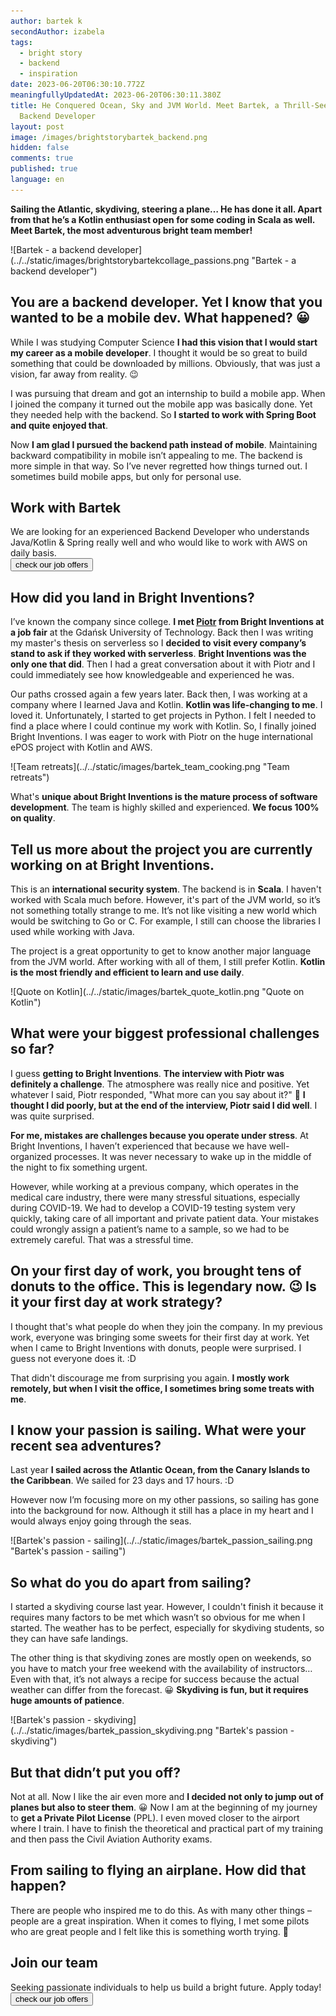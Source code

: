 ```yaml
---
author: bartek k
secondAuthor: izabela
tags:
  - bright story
  - backend
  - inspiration
date: 2023-06-20T06:30:10.772Z
meaningfullyUpdatedAt: 2023-06-20T06:30:11.380Z
title: He Conquered Ocean, Sky and JVM World. Meet Bartek, a Thrill-Seeking
  Backend Developer
layout: post
image: /images/brightstorybartek_backend.png
hidden: false
comments: true
published: true
language: en
---
```

**Sailing the Atlantic, skydiving, steering a plane… He has done it all. Apart from that he’s a Kotlin enthusiast open for some coding in Scala as well. Meet Bartek, the most adventurous bright team member!**

<div class="image">![Bartek - a backend developer](../../static/images/brightstorybartekcollage_passions.png "Bartek - a backend developer")</div>

## You are a backend developer. Yet I know that you wanted to be a mobile dev. What happened? 😀

While I was studying Computer Science **I had this vision that I would start my career as a mobile developer**. I thought it would be so great to build something that could be downloaded by millions. Obviously, that was just a vision, far away from reality. 😉

I was pursuing that dream and got an internship to build a mobile app. When I joined the company it turned out the mobile app was basically done. Yet they needed help with the backend. So **I started to work with Spring Boot and quite enjoyed that**. 

Now **I am glad I pursued the backend path instead of mobile**. Maintaining backward compatibility in mobile isn’t appealing to me. The backend is more simple in that way. So I’ve never regretted how things turned out. I sometimes build mobile apps, but only for personal use.

<div class='block-button'><h2>Work with Bartek</h2><div>We are looking for an experienced Backend Developer who understands Java/Kotlin & Spring really well and who would like to work with AWS on daily basis.</div><a href="/career/"><button>check our job offers</button></a></div>

## How did you land in Bright Inventions?

I’ve known the company since college. **I met [Piotr](/about-us/piotr/) from Bright Inventions at a job fair** at the Gdańsk University of Technology. Back then I was writing my master's thesis on serverless so I **decided to visit every company’s stand to ask if they worked with serverless**. **Bright Inventions was the only one that did**. Then I had a great conversation about it with Piotr and I could immediately see how knowledgeable and experienced he was.

Our paths crossed again a few years later. Back then, I was working at a company where I learned Java and Kotlin. **Kotlin was life-changing to me**. I loved it. Unfortunately, I started to get projects in Python. I felt I needed to find a place where I could continue my work with Kotlin. So, I finally joined Bright Inventions. I was eager to work with Piotr on the huge international ePOS project with Kotlin and AWS.

<div class="image">![Team retreats](../../static/images/bartek_team_cooking.png "Team retreats")</div>

What's **unique about Bright Inventions is the mature process of software development**. The team is highly skilled and experienced. **We focus 100% on quality**.

## Tell us more about the project you are currently working on at Bright Inventions.

This is an **international security system**. The backend is in **Scala**. I haven't worked with Scala much before. However, it's part of the JVM world, so it’s not something totally strange to me. It’s not like visiting a new world which would be switching to Go or C. For example, I still can choose the libraries I used while working with Java. 

The project is a great opportunity to get to know another major language from the JVM world. After working with all of them, I still prefer Kotlin. **Kotlin is the most friendly and efficient to learn and use daily**.

<div class="image">![Quote on Kotlin](../../static/images/bartek_quote_kotlin.png "Quote on Kotlin")</div>

## What were your biggest professional challenges so far?

I guess **getting to Bright Inventions**. **The interview with Piotr was definitely a challenge**. The atmosphere was really nice and positive. Yet whatever I said, Piotr responded, "What more can you say about it?" 🙂 **I thought I did poorly, but at the end of the interview, Piotr said I did well**. I was quite surprised.

**For me, mistakes are challenges because you operate under stress**. At Bright Inventions, I haven’t experienced that because we have well-organized processes. It was never necessary to wake up in the middle of the night to fix something urgent. 

However, while working at a previous company, which operates in the medical care industry, there were many stressful situations, especially during COVID-19. We had to develop a COVID-19 testing system very quickly, taking care of all important and private patient data. Your mistakes could wrongly assign a patient’s name to a sample, so we had to be extremely careful. That was a stressful time.

## On your first day of work, you brought tens of donuts to the office. This is legendary now. 😉 Is it your first day at work strategy?

I thought that's what people do when they join the company. In my previous work, everyone was bringing some sweets for their first day at work. Yet when I came to Bright Inventions with donuts, people were surprised. I guess not everyone does it. :D 

That didn't discourage me from surprising you again. **I mostly work remotely, but when I visit the office, I sometimes bring some treats with me**.

## I know your passion is sailing. What were your recent sea adventures?

Last year **I sailed across the Atlantic Ocean, from the Canary Islands to the Caribbean**. We sailed for 23 days and 17 hours. :D 

However now I’m focusing more on my other passions, so sailing has gone into the background for now. Although it still has a place in my heart and I would always enjoy going through the seas.

<div class="image">![Bartek's passion - sailing](../../static/images/bartek_passion_sailing.png "Bartek's passion - sailing")</div>

## So what do you do apart from sailing?

I started a skydiving course last year. However, I couldn't finish it because it requires many factors to be met which wasn’t so obvious for me when I started. The weather has to be perfect, especially for skydiving students, so they can have safe landings. 

The other thing is that skydiving zones are mostly open on weekends, so you have to match your free weekend with the availability of instructors… Even with that, it’s not always a recipe for success because the actual weather can differ from the forecast. 😀 **Skydiving is fun, but it requires huge amounts of patience**.

<div class="image">![Bartek's passion - skydiving](../../static/images/bartek_passion_skydiving.png "Bartek's passion - skydiving")</div>

## But that didn’t put you off?

Not at all. Now I like the air even more and **I decided not only to jump out of planes but also to steer them**. 😀 Now I am at the beginning of my journey to **get a Private Pilot License** (PPL). I even moved closer to the airport where I train. I have to finish the theoretical and practical part of my training and then pass the Civil Aviation Authority exams.

## From sailing to flying an airplane. How did that happen?

There are people who inspired me to do this. As with many other things – people are a great inspiration. When it comes to flying, I met some pilots who are great people and I felt like this is something worth trying. 🙂

<div class='block-button'><h2>Join our team</h2><div>Seeking passionate individuals to help us build a bright future. Apply today!</div><a href="/career"><button>check our job offers</button></a></div>

